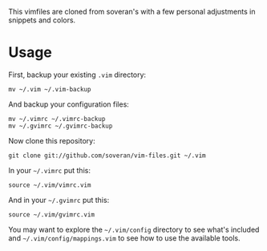 This vimfiles are cloned from soveran's with a few personal adjustments in snippets and colors.

Usage
=====

First, backup your existing `.vim` directory:

    mv ~/.vim ~/.vim-backup

And backup your configuration files:

    mv ~/.vimrc ~/.vimrc-backup
    mv ~/.gvimrc ~/.gvimrc-backup

Now clone this repository:

    git clone git://github.com/soveran/vim-files.git ~/.vim

In your `~/.vimrc` put this:

    source ~/.vim/vimrc.vim

And in your `~/.gvimrc` put this:

    source ~/.vim/gvimrc.vim

You may want to explore the `~/.vim/config` directory to see what's
included and `~/.vim/config/mappings.vim` to see how to use the
available tools.
